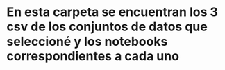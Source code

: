 # En esta carpeta se encuentran los 3 csv de los conjuntos de datos que seleccioné y los notebooks correspondientes a cada uno
